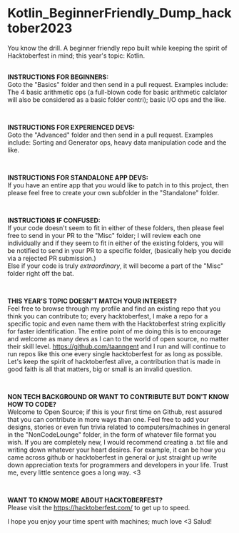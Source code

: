 # Kotlin_BeginnerFriendly_Dump_hacktober2023
You know the drill. A beginner friendly repo built while keeping the spirit of Hacktoberfest in mind; this year's topic: Kotlin.
<br><br>

**INSTRUCTIONS FOR BEGINNERS:** <br>
Goto the "Basics" folder and then send in a pull request. 
Examples include: The 4 basic arithmetic ops (a full-blown code for basic arithmetic calclator will also be considered as a basic folder contri); basic I/O ops and the like.

<br>

**INSTRUCTIONS FOR EXPERIENCED DEVS:** <br>
Goto the "Advanced" folder and then send in a pull request.
Examples include: Sorting and Generator ops, heavy data manipulation code and the like.

<br>

**INSTRUCTIONS FOR STANDALONE APP DEVS:** <br>
If you have an entire app that you would like to patch in to this project, then please feel free to create your own subfolder in the "Standalone" folder.

<br>

**INSTRUCTIONS IF CONFUSED:** <br>
If your code doesn't seem to fit in either of these folders, then please feel free to send in your PR to the "Misc" folder; I will review each one individually and if they seem to fit in either of the existing folders, you will be notified to send in your PR to a specific folder, (basically help you decide via a rejected PR submission.)<br>
Else if your code is truly _extraordinary_, it will become a part of the "Misc" folder right off the bat.


<br>

**THIS YEAR'S TOPIC DOESN'T MATCH YOUR INTEREST?** <br>
Feel free to browse through my profile and find an existing repo that you think you can contribute to; every hacktoberfest, I make a repo for a specific topic and even name them with the Hacktoberfest string explicitly for faster identification. The entire point of me doing this is to encourage and welcome as many devs as I can to the world of open source, no matter their skill level. 
https://github.com/taanngent and I run and will continue to run repos like this one every single hacktoberfest for as long as possible. \
Let's keep the spirit of hacktoberfest alive, a contribution that is made in good faith is all that matters, big or small is an invalid question.

<br>

**NON TECH BACKGROUND OR WANT TO CONTRIBUTE BUT DON'T KNOW HOW TO CODE?** <br>
Welcome to Open Source; if this is your first time on Github, rest assured that you can contribute in more ways than one. Feel free to add your designs, stories or even fun trivia related to computers/machines in general in the "NonCodeLounge" folder, in the form of whatever file format you wish. If you are completely new, I would recommend creating a .txt file and writing down whatever your heart desires. For example, it can be how you came across github or hacktoberfest in general or just straight up write down appreciation texts for programmers and developers in your life. Trust me, every little sentence goes a long way. <3

<br>

**WANT TO KNOW MORE ABOUT HACKTOBERFEST?** <br>
Please visit the https://hacktoberfest.com/ to get up to speed.


I hope you enjoy your time spent with machines; much love <3
Salud!
